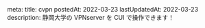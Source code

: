 <route lang="yaml">
meta:
  title: cvpn
  postedAt: 2022-03-23
  lastUpdatedAt: 2022-03-23
  description: 静岡大学の VPNserver を CUI で操作できます！
</route>
